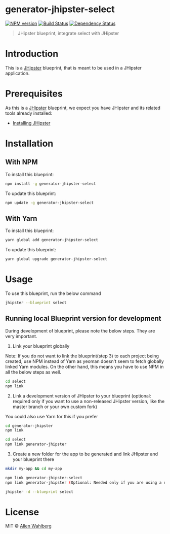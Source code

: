 # generator-jhipster-select
[![NPM version][npm-image]][npm-url] [![Build Status][travis-image]][travis-url] [![Dependency Status][daviddm-image]][daviddm-url]
> JHipster blueprint, integrate select with JHipster

# Introduction

This is a [JHipster](https://www.jhipster.tech/) blueprint, that is meant to be used in a JHipster application.

# Prerequisites

As this is a [JHipster](https://www.jhipster.tech/) blueprint, we expect you have JHipster and its related tools already installed:

- [Installing JHipster](https://www.jhipster.tech/installation/)

# Installation

## With NPM

To install this blueprint:

```bash
npm install -g generator-jhipster-select
```

To update this blueprint:

```bash
npm update -g generator-jhipster-select
```

## With Yarn

To install this blueprint:

```bash
yarn global add generator-jhipster-select
```

To update this blueprint:

```bash
yarn global upgrade generator-jhipster-select
```

# Usage

To use this blueprint, run the below command

```bash
jhipster --blueprint select
```


## Running local Blueprint version for development

During development of blueprint, please note the below steps. They are very important.

1. Link your blueprint globally 

Note: If you do not want to link the blueprint(step 3) to each project being created, use NPM instead of Yarn as yeoman doesn't seem to fetch globally linked Yarn modules. On the other hand, this means you have to use NPM in all the below steps as well.

```bash
cd select
npm link
```

2. Link a development version of JHipster to your blueprint (optional: required only if you want to use a non-released JHipster version, like the master branch or your own custom fork)

You could also use Yarn for this if you prefer

```bash
cd generator-jhipster
npm link

cd select
npm link generator-jhipster
```

3. Create a new folder for the app to be generated and link JHipster and your blueprint there

```bash
mkdir my-app && cd my-app

npm link generator-jhipster-select
npm link generator-jhipster (Optional: Needed only if you are using a non-released JHipster version)

jhipster -d --blueprint select

```

# License

MIT © [Allen Wahlberg]()


[npm-image]: https://img.shields.io/npm/v/generator-jhipster-select.svg
[npm-url]: https://npmjs.org/package/generator-jhipster-select
[travis-image]: https://travis-ci.org/WahlbergRu/generator-jhipster-select.svg?branch=master
[travis-url]: https://travis-ci.org/WahlbergRu/generator-jhipster-select
[daviddm-image]: https://david-dm.org/WahlbergRu/generator-jhipster-select.svg?theme=shields.io
[daviddm-url]: https://david-dm.org/WahlbergRu/generator-jhipster-select
